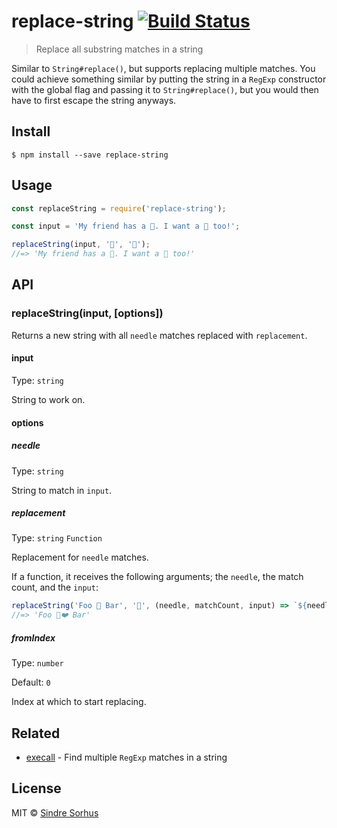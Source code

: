 # replace-string [![Build Status](https://travis-ci.org/sindresorhus/replace-string.svg?branch=master)](https://travis-ci.org/sindresorhus/replace-string)

> Replace all substring matches in a string

Similar to `String#replace()`, but supports replacing multiple matches. You could achieve something similar by putting the string in a `RegExp` constructor with the global flag and passing it to `String#replace()`, but you would then have to first escape the string anyways.


## Install

```
$ npm install --save replace-string
```


## Usage

```js
const replaceString = require('replace-string');

const input = 'My friend has a 🐑. I want a 🐑 too!';

replaceString(input, '🐑', '🦄');
//=> 'My friend has a 🦄. I want a 🦄 too!'
```


## API

### replaceString(input, [options])

Returns a new string with all `needle` matches replaced with `replacement`.

#### input

Type: `string`

String to work on.

#### options

##### needle

Type: `string`

String to match in `input`.

##### replacement

Type: `string` `Function`

Replacement for `needle` matches.

If a function, it receives the following arguments; the `needle`, the match count, and the `input`:

```js
replaceString('Foo 🐑 Bar', '🐑', (needle, matchCount, input) => `${needle}❤️`);
//=> 'Foo 🐑❤️ Bar'
```

##### fromIndex

Type: `number`

Default: `0`

Index at which to start replacing.

## Related

- [execall](https://github.com/sindresorhus/execall) - Find multiple `RegExp` matches in a string


## License

MIT © [Sindre Sorhus](https://sindresorhus.com)
